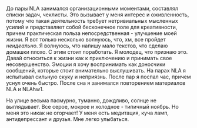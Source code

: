 До пары NLA занимался организационными моментами, составлял списки задач, чеклисты. Это вызывает у меня интерес и оживленность, потому что такая деятельность требует нетривиальных мысленных усилий и представляет собой бесконечное поле для креативности, причем практическая польза непосредственная - улучшение моей жизни. Я вот только несколько волнуюсь, что, хм, все пройдет *неидеально*. Я волнуюсь, что напишу мало текстов, что сделаю домашки плохо. С этим стоит поработать. Я молодец, что признаю это. Давай относиться к жизни как к приключению и принимать свое несовершенство. Эмоции я хочу воспринимать как доносчики сообщений, которые стоит внимательно выслушивать.
На парах NLA я испытывал сильную скуку и неприязнь.
После пар я поспал час, причем уснул очень быстро.
После сна я занимался повторением материалов NLA и NLAhw1. 

На улице весьма пасмурно, туманно, дождливо, солнце не выглядывает. Все серое, мокрое и холодное - типичный ноябрь. Но меня это никак не огорчает! У меня есть медитация, куча ламп, антидепрессант и друзья. Мне легко улыбаться.

